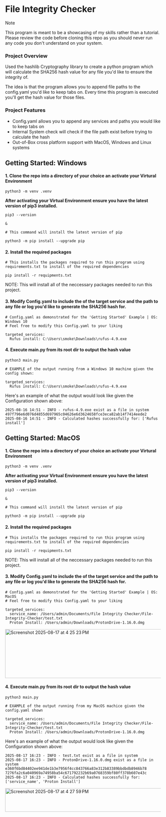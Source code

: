 # File Integrity Checker

> [!NOTE]
> This program is meant to be a showcasing of my skills rather than a tutorial. Please review the code before cloning this repo as you should never run any code you don't understand on your system. 


<h3>Project Overview</h3>
<p>Used the hashlib Cryptography library to create a python program which will calculate the SHA256 hash value for any file you'd like to ensure the integrity of.</p>

<p>The idea is that the program allows you to append file paths to the config.yaml you'd like to keep tabs on. Every time this program is executed you'll get the hash value for those files. </p>

<h3>Project Features</h3>

- Config.yaml allows you to append any services and paths you would like to keep tabs on
- Internal System check will check if the file path exist before trying to calculate the hash
- Out-of-Box cross platform support with MacOS, Windows and Linux systems

<h2>Getting Started: Windows</h2>
<h4>1. Clone the repo into a directory of your choice an activate your Virtural Environment</h4>

```
python3 -m venv .venv
```

<b> After activating your Virtual Environment ensure you have the latest version of pip3 installed. </b>
```
pip3 --version

&

# This command will install the latest version of pip

python3 -m pip install --upgrade pip 
```

<h4>2. Install the required packages</h4>

```
# This installs the packages required to run this program using requirements.txt to install of the required dependencies 

pip install -r requipments.txt
```

<p>NOTE: This will install all of the neccessary packages needed to run this project. </p>

<h4>3. Modify Config.yaml to include the of the target service and the path to any file or log you'd like to generate the SHA256 hash for.</h4>

```
# Config.yaml as demonstrated for the 'Getting Started' Example | OS: Windows 10
# Feel free to modify this Config.yaml to your liking

targeted_services:
  Rufus install: C:\Users\smoke\Downloads\rufus-4.9.exe
```

<h4>4. Execute main.py from its root dir to output the hash value</h4>

```
python3 main.py
```

```
# EXAMPLE of the output running from a Windows 10 machine given the config shown:

targeted_services:
  Rufus install: C:\Users\smoke\Downloads\rufus-4.9.exe
```

Here's an example of what the output would look like given the Configuration shown above:

```
2025-08-16 14:51 - INFO - rufus-4.9.exe exist as a file in system
497f796e6d076d4855d697965c04626e6d3624658fce3eca82ab14f7414eede2
2025-08-16 14:51 - INFO - Calculated hashes successfully for: ['Rufus install']
```

<h2>Getting Started: MacOS</h2>

<h4>1. Clone the repo into a directory of your choice an activate your Virtural Environment</h4>

```
python3 -m venv .venv
```

<b> After activating your Virtual Environment ensure you have the latest version of pip3 installed. </b>
```
pip3 --version

&

# This command will install the latest version of pip

python3 -m pip install --upgrade pip 
```


<h4>2. Install the required packages</h4>

```
# This installs the packages required to run this program using requirements.txt to install of the required dependencies 

pip install -r requipments.txt
```

<p>NOTE: This will install all of the neccessary packages needed to run this project. </p>

<h4>3. Modify Config.yaml to include the of the target service and the path to any file or log you'd like to generate the SHA256 hash for.</h4>

```
# Config.yaml as demonstrated for the 'Getting Started' Example | OS: MacOS
# Feel free to modify this Config.yaml to your liking

targeted_services:
  service_name: /Users/admin/Documents/File Integrity Checker/File-Integrity-Checker/test.txt
  Proton Install: /Users/admin/Downloads/ProtonDrive-1.16.0.dmg
```

<img width="887" height="158" alt="Screenshot 2025-08-17 at 4 25 23 PM" src="https://github.com/user-attachments/assets/2f08705b-2cce-4a0e-8503-3bc88e7fbc97" />

<h4>4. Execute main.py from its root dir to output the hash value</h4>

```
python3 main.py
```

```
# EXAMPLE of the output running from my MacOS machice given the config.yaml shown

targeted_services:
  service_name: /Users/admin/Documents/File Integrity Checker/File-Integrity-Checker/test.txt
  Proton Install: /Users/admin/Downloads/ProtonDrive-1.16.0.dmg
```

Here's an example of what the output would look like given the Configuration shown above:

```
2025-08-17 16:23 - INFO - test.txt exist as a file in system
2025-08-17 16:23 - INFO - ProtonDrive-1.16.0.dmg exist as a file in system
e360f6bd84402ee941de1b3e7956f4cc843766a83e312b83389bbdbdb8946b78
7276fa2c6a040969a74958ba54c671792232b69a0768359bf80ff378b607e43c
2025-08-17 16:23 - INFO - Calculated hashes successfully for: ['service_name', 'Proton Install']
```

<img width="881" height="76" alt="Screenshot 2025-08-17 at 4 27 59 PM" src="https://github.com/user-attachments/assets/70e52a3d-8dcf-478b-b46c-956ca923ba7a" />

